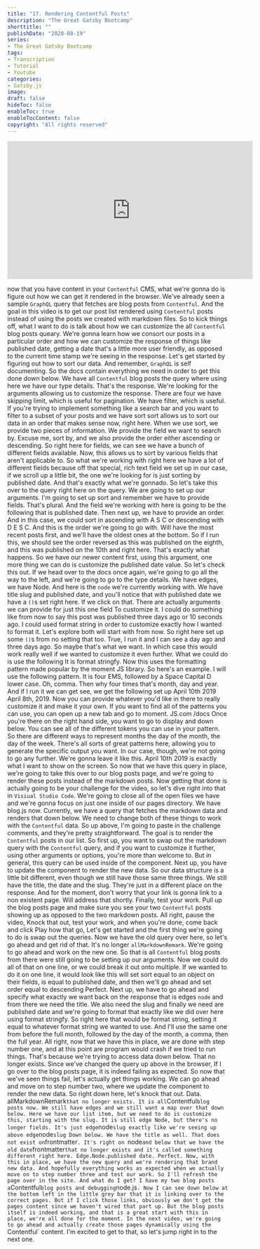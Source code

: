 ```yaml
---
title: "17. Rendering Contentful Posts"
description: "The Great Gatsby Bootcamp"
shorttitle: ""
publishDate: "2020-08-19"
series:
- The Great Gatsby Bootcamp
tags: 
- Transcription
- Tutorial
- Youtube
categories: 
- Gatsby.js
image: 
draft: false
hideToc: false
enableToc: true
enableTocContent: false
copyright: "All rights reserved"
---
```


<iframe width="560" height="315" src="https://www.youtube.com/embed/8t0vNu2fCCM?start=13109" frameborder="0" allow="accelerometer; autoplay; encrypted-media; gyroscope; picture-in-picture" allowfullscreen></iframe>

now that you have content in your `Contentful` CMS, what we're gonna do is figure out how we can get it rendered in the browser.
We've already seen a sample `GraphQL` query that fetches are blog posts from `Contentful`.
And the goal in this video is to get our post list rendered using `Contentful` posts instead of using the posts we created with markdown files.
So to kick things off, what I want to do is talk about how we can customize the all `Contentful` blog posts queary.
We're gonna learn how we consort our posts in a particular order and how we can customize the response of things like published date, getting a date that's a little more user friendly, as opposed to the current time stamp we're seeing in the response.
Let's get started by figuring out how to sort our data.
And remember, `GraphQL` is self documenting.
So the docs contain everything we need in order to get this done down below.
We have all `Contentful` blog posts the query where using here we have our type details.
That's the response.
We're looking for the arguments allowing us to customize the response.
There are four we have skipping limit, which is useful for pagination.
We have filter, which is useful.
If you're trying to implement something like a search bar and you want to filter to a subset of your posts and we have sort sort allows us to sort our data in an order that makes sense now, right here.
When we use sort, we provide two pieces of information.
We provide the field we want to search by.
Excuse me, sort by, and we also provide the order either ascending or descending.
So right here for fields, we can see we have a bunch of different fields available.
Now, this allows us to sort by various fields that aren't applicable to.
So what we're working with right here we have a lot of different fields because off that special, rich text field we set up in our case, if we scroll up a little bit, the one we're looking for is just sorting by published date.
And that's exactly what we're gonnado.
So let's take this over to the query right here on the query.
We are going to set up our arguments.
I'm going to set up sort and remember we have to provide fields.
That's plural.
And the field we're working with here is going to be the following that is published date.
Then next up, we have to provide an order.
And in this case, we could sort in ascending with A S C or descending with D E S C.
And this is the order we're going to go with.
Will have the most recent posts first, and we'll have the oldest ones at the bottom.
So if I run this, we should see the order reversed as this was published on the eighth, and this was published on the 10th and right here.
That's exactly what happens.
So we have our newer content first, using this argument, one more thing we can do is customize the published date value.
So let's check this out.
If we head over to the docs once again, we're going to go all the way to the left, and we're going to go to the type details.
We have edges, we have Node.
And here is the `node` we're currently working with.
We have title slug and published date, and you'll notice that with published date we have a `()`s set right here.
If we click on that.
There are actually arguments we can provide for just this one field To customize it.
I could do something like from now to say this post was published three days ago or 10 seconds ago.
I could used format string in order to customize exactly how I wanted to format it.
Let's explore both will start with from now.
So right here set up some `()`s from no setting that too.
True, I run it and I can see a day ago and three days ago.
So maybe that's what we want.
In which case this would work really well if we wanted to customize it even further.
What we could do is use the following It is format stringfy.
Now this uses the formatting pattern made popular by the moment JS library.
So here's an example.
I will use the following pattern.
It is four EMS, followed by a Space Capital D lower case.
Oh, comma.
Then why four times that's month, day and year.
And if I run it we can get see, we get the following set up April 10th 2019 April 8th, 2019.
Now you can provide whatever you'd like in there to really customize it and make it your own.
If you want to find all of the patterns you can use, you can open up a new tab and go to moment.
JS.com /docs Once you're there on the right hand side, you want to go to display and down below.
You can see all of the different tokens you can use in your pattern.
So there are different ways to represent months the day of the month, the day of the week.
There's all sorts of great patterns here, allowing you to generate the specific output you want.
In our case, though, we're not going to go any further.
We're gonna leave it like this.
April 10th 2019 is exactly what I want to show on the screen.
So now that we have this query in place, we're going to take this over to our blog posts page, and we're going to render these posts instead of the markdown posts.
Now getting that done is actually going to be your challenge for the video, so let's dive right into that in `Visiual Studio Code`.
We're going to close all of the open files we have and we're gonna focus on just one inside of our pages directory.
We have blog.js now.
Currently, we have a query that fetches the markdown data and renders that down below.
We need to change both of these things to work with the `Contentful` data.
So up above, I'm going to paste in the challenge comments, and they're pretty straightforward.
The goal is to render the `Contentful` posts in our list.
So first up, you want to swap out the markdown query with the `Contentful` query, and if you want to customize it further, using other arguments or options, you're more than welcome to.
But in general, this query can be used inside of the component.
Next up, you have to update the component to render the new data.
So our data structure is a little bit different, even though we still have those same three things.
We still have the title, the date and the slug.
They're just in a different place on the response.
And for the moment, don't worry that your link is gonna link to a non existent page.
Will address that shortly.
Finally, test your work.
Pull up the blog posts page and make sure you see your two `Contentful` posts showing up as opposed to the two markdown posts.
All right, pause the video, Knock that out, test your work, and when you're done, come back and click Play how that go, Let's get started and the first thing we're going to do is swap out the queries.
Now we have the old query over here, so let's go ahead and get rid of that.
It's no longer `allMarkdownRemark`.
We're going to go ahead and work on the new one.
So that is all `Contentful` blog posts from there were still going to be setting up our arguments.
Now we could do all of that on one line, or we could break it out onto multiple.
If we wanted to do it on one line, it would look like this will set sort equal to an object on their fields, is equal to published date, and then we'll go ahead and set order equal to descending Perfect.
Next up, we have to go ahead and specify what exactly we want back on the response that is edges `node` and from there we need the title.
We also need the slug and finally we need are published date and we're going to format that exactly like we did over here using format stringfy.
So right here that would be format string, setting it equal to whatever format string we wanted to use.
And I'll use the same one from before the full month, followed by the day of the month, a comma, then the full year.
All right, now that we have this in place, we are done with step number one, and at this point are program would crash if we tried to run things.
That's because we're trying to access data down below.
That no longer exists.
Since we've changed the query up above in the browser, If I go over to the blog posts page, it is indeed failing as expected.
So now that we've seen things fail, let's actually get things working.
We can go ahead and move on to step number two, where we update the component to render the new data.
So right down here, let's knock that out.
Data.
allMarkdownRemark` that no longer exists.
It is all `Contentful` blog posts now.
We still have edges and we still want a map over that down below.
Here we have our list item, but we need to do is customize this, starting with the slug.
It is still edge Node, but there's no longer fields.
It's just edge `node` slug exactly like we're seeing up above edge `node` slug Down below.
We have the title as well.
That does not exist on `frontmatter`.
It's right on `node` and below that we have the old date `frontmatter` that no longer exists and it's called something different right here.
Edge.Node.published date.
Perfect.
Now, with this in place, we have the new query and we're rendering that brand new data.
And hopefully everything works as expected when we actually move on to step number three and test our work.
So I'll refresh the page over in the site.
And what do I get? I have my two blog posts a `Contentful` blog posts and debugging `node.js`.
Now I can see down below at the bottom left in the little grey bar that it is linking over to the correct pages.
But if I click those links, obviously we don't get the pages content since we haven't wired that part up.
But the blog posts itself is indeed working, and that is a great start with this in place, we're all done for the moment.
In the next video, we're going to go ahead and actually create those pages dynamically using the `Contentful` content.
I'm excited to get to that, so let's jump right in to the next one.
